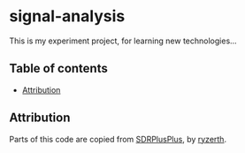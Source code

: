 # signal-analysis

This is my experiment project, for learning new technologies...

## Table of contents

<!-- vim-markdown-toc GitLab -->

* [Attribution](#attribution)

<!-- vim-markdown-toc -->

## Attribution

Parts of this code are copied from [SDRPlusPlus](https://github.com/AlexandreRouma/SDRPlusPlus), by [ryzerth](https://github.com/AlexandreRouma).
